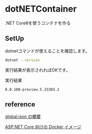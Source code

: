 # dotNETContainer

.NET Core8を使うコンテナを作る

## SetUp

dotnetコマンドが使えることを確認します。

```bash
dotnet --version
```

実行結果が表示されればOKです。

実行結果

```text
8.0.100-preview.5.23303.2
```

## reference

[global.json の概要](https://learn.microsoft.com/ja-jp/dotnet/core/tools/global-json)

[ASP.NET Core 向けの Docker イメージ](https://learn.microsoft.com/ja-jp/aspnet/core/host-and-deploy/docker/building-net-docker-images?view=aspnetcore-8.0)
